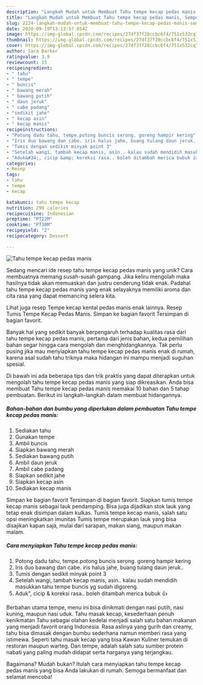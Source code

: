 ```yaml
---
description: "Langkah Mudah untuk Membuat Tahu tempe kecap pedas manis, Sempurna"
title: "Langkah Mudah untuk Membuat Tahu tempe kecap pedas manis, Sempurna"
slug: 2224-langkah-mudah-untuk-membuat-tahu-tempe-kecap-pedas-manis-sempurna
date: 2020-09-19T13:13:57.654Z
image: https://img-global.cpcdn.com/recipes/27df37f20ccbc6f4/751x532cq70/tahu-tempe-kecap-pedas-manis-foto-resep-utama.jpg
thumbnail: https://img-global.cpcdn.com/recipes/27df37f20ccbc6f4/751x532cq70/tahu-tempe-kecap-pedas-manis-foto-resep-utama.jpg
cover: https://img-global.cpcdn.com/recipes/27df37f20ccbc6f4/751x532cq70/tahu-tempe-kecap-pedas-manis-foto-resep-utama.jpg
author: Sara Barker
ratingvalue: 3.9
reviewcount: 15
recipeingredient:
- " tahu"
- " tempe"
- " buncis"
- " bawang merah"
- " bawang putih"
- " daun jeruk"
- " cabe padang"
- "sedikit jahe"
- " kecap asin"
- " kecap manis"
recipeinstructions:
- "Potong dadu tahu, tempe.potong buncis serong. goreng hampir kering"
- "Iris duo bawang dan cabe. iris halus jahe, buang tulang daun jeruk.."
- "Tumis dengan sedikit minyak point 3"
- "Setelah wangi, tambah kecap manis, asin.. kalau sudah mendidih masukkan tahu tempe buncis yg sudah digoreng."
- "Aduk&#34;, cicip &amp; koreksi rasa.. boleh ditambah merica bubuk 👍"
categories:
- Resep
tags:
- tahu
- tempe
- kecap

katakunci: tahu tempe kecap 
nutrition: 299 calories
recipecuisine: Indonesian
preptime: "PT22M"
cooktime: "PT30M"
recipeyield: "2"
recipecategory: Dessert

---
```



![Tahu tempe kecap pedas manis](https://img-global.cpcdn.com/recipes/27df37f20ccbc6f4/751x532cq70/tahu-tempe-kecap-pedas-manis-foto-resep-utama.jpg)

Sedang mencari ide resep tahu tempe kecap pedas manis yang unik? Cara membuatnya memang susah-susah gampang. Jika keliru mengolah maka hasilnya tidak akan memuaskan dan justru cenderung tidak enak. Padahal tahu tempe kecap pedas manis yang enak selayaknya memiliki aroma dan cita rasa yang dapat memancing selera kita.

Lihat juga resep Tempe kecap kental pedas manis enak lainnya. Resep Tumis Tempe Kecap Pedas Manis. Simpan ke bagian favorit Tersimpan di bagian favorit.

Banyak hal yang sedikit banyak berpengaruh terhadap kualitas rasa dari tahu tempe kecap pedas manis, pertama dari jenis bahan, kedua pemilihan bahan segar hingga cara mengolah dan menghidangkannya. Tak perlu pusing jika mau menyiapkan tahu tempe kecap pedas manis enak di rumah, karena asal sudah tahu triknya maka hidangan ini mampu menjadi suguhan spesial.


Di bawah ini ada beberapa tips dan trik praktis yang dapat diterapkan untuk mengolah tahu tempe kecap pedas manis yang siap dikreasikan. Anda bisa membuat Tahu tempe kecap pedas manis memakai 10 bahan dan 5 tahap pembuatan. Berikut ini langkah-langkah dalam membuat hidangannya.

<!--inarticleads1-->

##### Bahan-bahan dan bumbu yang diperlukan dalam pembuatan Tahu tempe kecap pedas manis:

1. Sediakan  tahu
1. Gunakan  tempe
1. Ambil  buncis
1. Siapkan  bawang merah
1. Sediakan  bawang putih
1. Ambil  daun jeruk
1. Ambil  cabe padang
1. Siapkan sedikit jahe
1. Siapkan  kecap asin
1. Sediakan  kecap manis


Simpan ke bagian favorit Tersimpan di bagian favorit. Siapkan tumis tempe kecap manis sebagai lauk pendamping. Bisa juga dijadikan stok lauk yang tetap enak disimpan dalam kulkas. Tumis tempe kecap manis, salah satu opsi meningkatkan imunitas Tumis tempe merupakan lauk yang bisa disajikan kapan saja, mulai dari sarapan, makan siang, maupun makan malam. 

<!--inarticleads2-->

##### Cara menyiapkan Tahu tempe kecap pedas manis:

1. Potong dadu tahu, tempe.potong buncis serong. goreng hampir kering
1. Iris duo bawang dan cabe. iris halus jahe, buang tulang daun jeruk..
1. Tumis dengan sedikit minyak point 3
1. Setelah wangi, tambah kecap manis, asin.. kalau sudah mendidih masukkan tahu tempe buncis yg sudah digoreng.
1. Aduk&#34;, cicip &amp; koreksi rasa.. boleh ditambah merica bubuk 👍


Berbahan utama tempe, menu ini bisa dinikmati dengan nasi putih, nasi kuning, maupun nasi uduk. Tahu masak kecap, kesederhaan penuh kenikmatan Tahu sebagai olahan kedelai menjadi salah satu bahan makanan yang menjadi favorit orang Indonesia. Rasa aslinya yang gurih dan creamy, tahu bisa dimasak dengan bumbu sederhana namun memberi rasa yang istimewa. Seperti tahu masak kecap yang bisa Kawan Kuliner temukan di restoran maupun warteg. Dan tempe, adalah salah satu sumber protein nabati yang paling mudah didapat serta harganya yang terjangkau. 

Bagaimana? Mudah bukan? Itulah cara menyiapkan tahu tempe kecap pedas manis yang bisa Anda lakukan di rumah. Semoga bermanfaat dan selamat mencoba!
